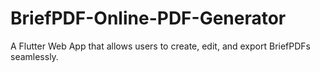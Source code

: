 # BriefPDF-Online-PDF-Generator
A Flutter Web App that allows users to create, edit, and export BriefPDFs seamlessly. 
